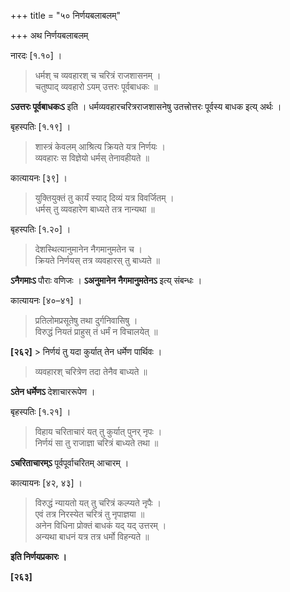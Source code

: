 +++
title = "५० निर्णयबलाबलम्"

+++
अथ निर्णयबलाबलम्

नारदः [१.१०] ।

> धर्मश् च व्यवहारश् च चरित्रं राजशासनम् ।  
> चतुष्पाद् व्यवहारो ऽयम् उत्तरः पूर्वबाधकः ॥

**ऽउत्तरः पूर्वबाधकःऽ** इति । धर्मव्यवहारचरित्रराजशासनेषु उतत्त्रोत्तरः पूर्वस्य बाधक इत्य् अर्थः ।

बृहस्पतिः [१.१९] ।

> शास्त्रं केवलम् आश्रित्य क्रियते यत्र निर्णयः ।  
> व्यवहारः स विज्ञेयो धर्मस् तेनावहीयते ॥

कात्यायनः [३९] ।

> युक्तियुक्तं तु कार्यं स्याद् दिव्यं यत्र विवर्जितम् ।  
> धर्मस् तु व्यवहारेण बाध्यते तत्र नान्यथा ॥

बृहस्पतिः [१.२०] ।

> देशस्थित्यानुमानेन नैगमानुमतेन च ।  
> क्रियते निर्णयस् तत्र व्यवहारस् तु बाध्यते ॥

**ऽनैगमाःऽ** पौराः वणिजः । **ऽअनुमानेन नैगमानुमतेनऽ** इत्य् संबन्धः ।

कात्यायनः [४०–४१] ।

> प्रतिलोमप्रसूतेषु तथा दुर्गनिवासिषु ।  
> विरुद्धं नियतं प्राहुस् तं धर्मं न विचालयेत् ॥

**[२६२]** > निर्णयं तु यदा कुर्यात् तेन धर्मेण पार्थिवः ।  
> व्यवहारश् चरित्रेण तदा तेनैव बाध्यते ॥

**ऽतेन धर्मेणऽ** देशाचाररूपेण ।

बृहस्पतिः [१.२१] ।

> विहाय चरिताचारं यत् तु कुर्यात् पुनर् नृपः ।  
> निर्णयं सा तु राजाज्ञा चरित्रं बाध्यते तथा ॥

**ऽचरिताचारम्ऽ** पूर्वपूर्वाचरितम् आचारम् ।

कात्यायनः [४२, ४३] ।

> विरुद्धं न्यायतो यत् तु चरित्रं कल्प्यते नृपैः ।  
> एवं तत्र निरस्येत चरित्रं तु नृपाज्ञया ॥  
> अनेन विधिना प्रोक्तं बाधकं यद् यद् उत्तरम् ।  
> अन्यथा बाधनं यत्र तत्र धर्मो विहन्यते ॥

**इति निर्णयप्रकारः ।**

**[२६३]**
